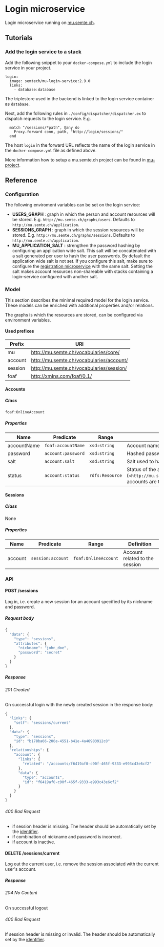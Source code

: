 # Login microservice
Login microservice running on [mu.semte.ch](http://mu.semte.ch).

## Tutorials
### Add the login service to a stack
Add the following snippet to your `docker-compose.yml` to include the login service in your project.

```
login:
  image: semtech/mu-login-service:2.9.0
  links:
    - database:database
```

The triplestore used in the backend is linked to the login service container as `database`.

Next, add the following rules in `./config/dispatcher/dispatcher.ex` to dispatch requests to the login service. E.g.

```
  match "/sessions/*path", @any do
    Proxy.forward conn, path, "http://login/sessions/"
  end
```

The host `login` in the forward URL reflects the name of the login service in the `docker-compose.yml` file as defined above.

More information how to setup a mu.semte.ch project can be found in [mu-project](https://github.com/mu-semtech/mu-project).

## Reference
### Configuration
The following enviroment variables can be set on the login service:

- **USERS_GRAPH** : graph in which the person and account resources will be stored. E.g. `http://mu.semte.ch/graphs/users`. Defaults to `http://mu.semte.ch/application`.
- **SESSIONS_GRAPH** : graph in which the session resources will be stored. E.g. `http://mu.semte.ch/graphs/sessions`. Defaults to `http://mu.semte.ch/application`.
- **MU_APPLICATION_SALT** : strengthen the password hashing by configuring an application wide salt. This salt will be concatenated with a salt generated per user to hash the user passwords. By default the application wide salt is not set. If you configure this salt, make sure to configure the [registration microservice](https://github.com/mu-semtech/registration-service) with the same salt. Setting the salt makes account resources non-shareable with stacks containing a login-service configured with another salt.

### Model
This section describes the minimal required model for the login service. These models can be enriched with additional properties and/or relations.

The graphs is which the resources are stored, can be configured via environment variables.

#### Used prefixes
| Prefix  | URI                                      |
|---------|------------------------------------------|
| mu      | http://mu.semte.ch/vocabularies/core/    |
| account | http://mu.semte.ch/vocabularies/account/ |
| session | http://mu.semte.ch/vocabularies/session/ |
| foaf    | http://xmlns.com/foaf/0.1/               |

#### Accounts
##### Class
`foaf:OnlineAccount`

##### Properties
| Name        | Predicate          | Range           | Definition                                                                                                                            |
|-------------|--------------------|-----------------|---------------------------------------------------------------------------------------------------------------------------------------|
| accountName | `foaf:accountName` | `xsd:string`    | Account name / nickname                                                                                                               |
| password    | `account:password` | `xsd:string`    | Hashed password of the account                                                                                                        |
| salt        | `account:salt`     | `xsd:string`    | Salt used to hash the password                                                                                                        |
| status      | `account:status`   | `rdfs:Resource` | Status of the account. Only active (`<http://mu.semte.ch/vocabularies/account/status/active>`) accounts are taken into account on login. |

#### Sessions
##### Class
None

##### Properties
| Name    | Predicate         | Range                | Definition                     |
|---------|-------------------|----------------------|--------------------------------|
| account | `session:account` | `foaf:OnlineAccount` | Account related to the session |

### API
#### POST /sessions
Log in, i.e. create a new session for an account specified by its nickname and password.

##### Request body
```javascript
{
  "data": {
    "type": "sessions",
    "attributes": {
      "nickname": "john_doe",
      "password": "secret"
    }
  }
}
```

##### Response
###### 201 Created
On successful login with the newly created session in the response body:

```javascript
{
  "links": {
    "self": "sessions/current"
  },
  "data": {
    "type": "sessions",
    "id": "b178ba66-206e-4551-b41e-4a46983912c0"
  },
  "relationships": {
    "account": {
      "links": {
        "related": "/accounts/f6419af0-c90f-465f-9333-e993c43e6cf2"
      },
      "data": {
        "type": "accounts",
        "id": "f6419af0-c90f-465f-9333-e993c43e6cf2"
      }
    }
  }
}
```

###### 400 Bad Request
- if session header is missing. The header should be automatically set by the [identifier](https://github.com/mu-semtech/mu-identifier).
- if combination of nickname and password is incorrect.
- if account is inactive.



#### DELETE /sessions/current
Log out the current user, i.e. remove the session associated with the current user's account.

##### Response
###### 204 No Content
On successful logout

###### 400 Bad Request
If session header is missing or invalid. The header should be automatically set by the [identifier](https://github.com/mu-semtech/mu-identifier).


